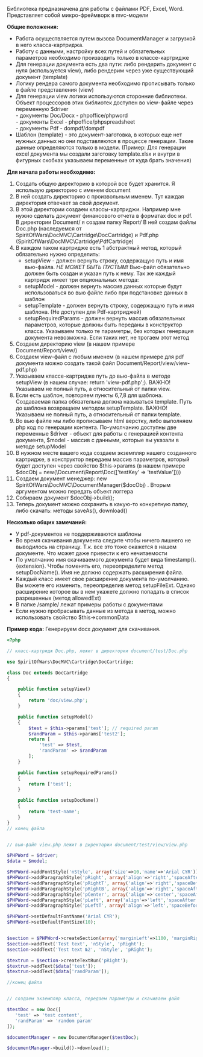 Библиотека предназначена для работы с файлами PDF, Excel, Word.
Представляет собой микро-фреймворк в mvc-модели

**Общие положения:**
- Работа осуществляется путем вызова DocumentManager и загрузкой в него класса-картриджа.
- Работу с данными, настройку всех путей и обязательных параметров необходимо производить только в классе-картридже
- Для генерации документа есть два пути: либо рендерить документ с нуля (используется view), либо рендерим через уже 
существующий документ (template)
- Логику рендера самого документа необходимо прописывать только в файле представления (view)
- Для генерации view логики используются сторонние библиотеки. Объект процессоров этих библиотек доступен во 
 view-файле через переменную $driver  
       - документы Doc/Docx - phpoffice/phpword  
       - документы Excel - phpoffice/phpspreadsheet  
       - документы Pdf - dompdf/dompdf
- Шаблон (template) - это документ-заготовка, в которых еще нет нужных данных но они подставляются в процессе генерации. Такие 
данные определяются только в модели. (Пример: Для генерации excel документа мы создали заготовку template.xlsx и внутри 
в фигурных скобках указываем переменные от куда брать значения)


**Для начала работы необходимо:**
1) Создать общую директорию в которой все будет хранится. Я использую директорию с именем document
2) В ней создать директорию с произвольным именем. Тут каждая директория отвечает за свой документ.
3) В этой директории создаем классы-картриджи. 
Например мне нужно сделать документ финансового отчета в форматах doc и pdf.
В директории Document/ я создам папку Report/
В ней создам файлы Doc.php (наследуемся от SpiritOfWars\DocMVC\Cartridge\DocCartridge) и Pdf.php (SpiritOfWars\DocMVC\Cartridge\PdfCartridge)
4) В каждом таком картридже есть 1 абстрактный метод, который обязательно нужно определить:
    - setupView - должен вернуть строку, содержащую путь и имя вью-файла. _НЕ МОЖЕТ БЫТЬ ПУСТЫМ!_ Вью-файл обязательно 
должен быть создан и указан путь к нему.
   Так же каждый картридж имеет три опциональных метода:
    - setupModel - должен вернуть массив данных которые будут использоваться во вью файле либо при подстановке данных в шаблон
    - setupTemplate - должен вернуть строку, содержащую путь и имя шаблона. (Не доступен для Pdf-картриджей)
    - setupRequiredParams - должен вернуть массив обязательных параметров, которые должны быть переданы в конструктор класса.
     Указываем только те параметры, без которых генерация документа невозможна. Если таких нет, не трогаем этот метод
5) Создаем директорию view (в нашем примере Document/Report/view/)
6) Создаем view-файл с любым именем (в нашем примере для pdf документа можно создать такой файл Document/Report/view/view-pdf.php)
7) Указываем классе-картридже путь до вью-файла в методе setupView (в нашем случае: return 'view-pdf.php';).
ВАЖНО! Указываем не полный путь, а относительный от папки view.
8) Если есть шаблон, повторяем пункты 6,7,8 для шаблона. Создаваемая папка обязательна должна называться template. 
Путь до шаблона возвращаем методом setupTemplate. ВАЖНО! Указываем не полный путь, а относительный от папки template.
9) Во вью файле мы либо прописываем html верстку, либо выполняем php код по генерации контента. По-умолчанию доступны 
две переменные $driver - объект для работы с генерацией контента документа, $model - массив с данными, которые вы указали 
в методе setupModel
10) В нужном месте вашего кода создаем экземпляр нашего созданного картридже, в конструктор передаем массив параметров,
который будет доступен через свойство $this->params (в нашем примере $docObj = new(\Document\Report\Doc(['testKey' => 'testValue'])))
11) Создаем документ менеджер: new SpiritOfWars\DocMVC\DocumentManager($docObj) . Вторым аргументом можно передать объект логгера
12) Собираем документ $docObj->build();
13) Теперь документ можно сохранить в какую-то конкретную папку, либо скачать: методы saveAs(), download()


**Несколько общих замечаний:**

 - У pdf-документов не поддерживаются шаблоны
 - Во время скачивания документа следите чтобы ничего лишнего не выводилось на страницу. Т.к. все это  тоже окажется в 
 нашем документе. Что может даже привести к его нечитаемости
 - По умолчанию имя скачиваемого документа будет вида timestamp().{extension}. Чтобы поменять его, 
 переопределите метод setupDocName(). Имя не должно содержать расширения файла.
 - Каждый класс имеет свое расширение документа по-умолчанию. Вы можете его изменить, переопределив метод setupFileExt.
 Однако расширение которое вы в нем укажете должно попадать в список разрешенных (метод allowedExt)
 - В папке /sample/ лежат примеры работы с документами
 - Если нужно пробрасывать данные из метода в метод, можно использовать свойство $this->commonData
 
 
 **Пример кода:**
 Генерируем docx документ для скачивания.
 
 ```php
 <?php
 
 // класс-картридж Doc.php, лежит в директории document/test/Doc.php
 
 use SpiritOfWars\DocMVC\Cartridge\DocCartridge;
 
 class Doc extends DocCartridge
 {
 
     public function setupView()
     {
         return 'doc/view.php';
     }
 
     public function setupModel()
     {
         $test = $this->params['test']; // required param
         $randParam = $this->params['test2'];
         return [
             'test' => $test,
             'randParam' => $randParam
         ];
     }
 
     public function setupRequiredParams()
     {
         return ['test'];
     }
 
     public function setupDocName()
     {
         return 'test-name';
     }
 }
 // конец файла
 
 
 // вью-файл view.php лежит в директории document/test/view/view.php
 
 $PHPWord = $driver;
 $data = $model;
 
 $PHPWord->addFontStyle('nStyle', array('size'=>10,'name'=>'Arial CYR'));
 $PHPWord->addParagraphStyle('pRight', array('align'=>'right','spaceAfter'=>0));
 $PHPWord->addParagraphStyle('pRightT', array('align'=>'right','spaceBefore'=>400,'spaceAfter'=>0));
 $PHPWord->addParagraphStyle('pRightB', array('align'=>'right','spaceAfter'=>400,'spaceAfter'=>0));
 $PHPWord->addParagraphStyle('pCenter', array('align'=>'center','spaceAfter'=>0));
 $PHPWord->addParagraphStyle('pLeft', array('align'=>'left','spaceAfter'=>0));
 $PHPWord->addParagraphStyle('pLeftT', array('align'=>'left','spaceBefore'=>400,'spaceAfter'=>0));
 
 $PHPWord->setDefaultFontName('Arial CYR');
 $PHPWord->setDefaultFontSize(10);
 
 
 $section = $PHPWord->createSection(array('marginLeft'=>1100, 'marginRight'=>1100, 'marginTop'=>1100, 'marginBottom'=>1100));
 $section->addText('Test text', 'nStyle', 'pRight');
 $section->addText('Test text №2', 'nStyle', 'pRight');
 
 $textrun = $section->createTextRun('pRight');
 $textrun->addText($data['test']);
 $textrun->addText($data['randParam']);
 
 //конец файла
 
 
 // создаем экземпляр класса, передаем параметры и скачиваем файл
 
 $testDoc = new Doc([
    'test' => 'test content',
    'randParam' => 'random param'
 ]);

 $documentManager = new DocumentManager($testDoc);

 $documentManager->build()->download();